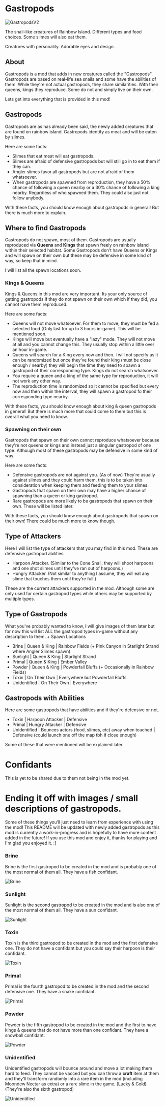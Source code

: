# Gastropods

![GastropodsV2](Files/Images/GastropodsV2.png)

The snail-like creatures of Rainbow Island. Different types and food choices. Some slimes will also eat them.

Creatures with personality. Adorable eyes and design.

## About

Gastropods is a mod that adds in new creatures called the "Gastropods". Gastropods are based on real-life sea snails and some have the abilities of them. While they're not actual gastropods, they share similarities.
With their queens, kings they reproduce. Some do not and simply live on their own.

Lets get into everything that is provided in this mod!

## Gastropods

Gastropods are as has already been said, the newly added creatures that are found on rainbow island. Gastropods identify as meat and will be eaten by slimes.

Here are some facts:
- Slimes that eat meat will eat gastropods.
- Slimes are afraid of defensive gastropods but will still go in to eat them if they can.
- Angler slimes favor all gastropods but are not afraid of them whatsoever.
- When gastropods are spawned from reproduction, they have a 50% chance of following a queen nearby or a 30% chance of following a king nearby. Regardless of who spawned them. They could also just not follow anybody.

With these facts, you should know enough about gastropods in general! But there is much more to explain.



## Where to find Gastropods

Gastropods do not spawn, most of them. Gastropods are usually reproduced via **Queens** and **Kings** that spawn freely on rainbow island within their selected habitat.
Some Gastropods don't have Queens or Kings and will spawn on their own but these may be defensive in some kind of way, so keep that in mind.

I will list all the spawn locations soon.

### Kings & Queens

Kings & Queens in this mod are very important. Its your only source of getting gastropods if they do not spawn on their own which if they did, you cannot have them reproduced.

Here are some facts:
- Queens will not move whatsoever. For them to move, they must be fed a selected food (Only last for up to 3 hours in-game). This will be mentioned soon.
- Kings will move but eventually have a "lazy" mode. They will not move at all and you cannot change this. They usually stop within a little over an hour in-game.
- Queens will search for a King every now and then. I will not specify as it can be randomized but once they've found their king (must be close enough / nearby) they will begin the time they need to spawn a gastropod of their corresponding type. Kings do not search whatsoever.
- You require a queen and a king of the same type for reproduction, it will not work any other way.
- The reproduction time is randomized so it cannot be specified but every now and then within the interval, they will spawn a gastropod fo their corresponding type nearby.

With these facts, you should know enough about king & queen gastropods in general! But there is much more that could come to them but this is overall what you need to know.

### Spawning on their own

Gastropods that spawn on their own cannot reproduce whatsoever because they're not queens or kings and instead just a singular gastropod of one type.
Although most of these gastropods may be defensive in some kind of way.

Here are some facts:
- Defensive gastropods are not against you. (As of now) They're usually against slimes and they could harm them, this is to be taken into consideration when keeping them and feeding them to your slimes.
- Gastropods that spawn on their own may have a higher chance of spawning than a queen or king gastropod.
- Rare gastropods are more likely to be gastropods that spawn on their own. These will be listed later.

With these facts, you should know enough about gastropods that spawn on their own! There could be much more to know though.

## Type of Attackers

Here I will list the type of attackers that you may find in this mod. These are defensive gastropod abilities.

- Harpoon Attacker. (Similar to the Cone Snail, they will shoot harpoons and one shot slimes until they've ran out of harpoons.)
- Hungry Attacker. (Not similar to anything I assume, they will eat any slime that touches them until they're full.)

These are the current attackers supported in the mod. Although some are only used for certain gastropod types while others may be supported by multiple types.

## Type of Gastropods

What you've probably wanted to know, I will give images of them later but for now this will list ALL the gastropod types in-game without any description to them. + Spawn Locations

- Brine | Queen & King | Rainbow Fields (+ Pink Canyon in Starlight Strand where Angler Slimes spawn)
- Sunlight | Queen & King | Starlight Strand
- Primal | Queen & King | Ember Valley
- Powder | Queen & King | Powderfall Bluffs (+ Occasionally in Rainbow Fields)
- Toxin | On Their Own | Everywhere but Powderfall Bluffs
- Unidentified | On Their Own | Everywhere

## Gastropods with Abilities

Here are some gastropods that have abilities and if they're defensive or not.

- Toxin | Harpoon Attacker | Defensive
- Primal | Hungry Attacker | Defensive
- Unidentified | Bounces actors (food, slimes, etc) away when touched | Defensive (could launch one off the map tbh if close enough)

Some of these that were mentioned will be explained later.

# Confidants

This is yet to be shared due to them not being in the mod yet.

# Ending it off with images / small descriptions of gastropods.

Some of these things you'll just need to learn from experience with using the mod! This README will be updated with newly added gastropods as this mod is currently a work-in-progress and is hopefully to have more content added in the future! If you use this mod and enjoy it, thanks for playing and I'm glad you enjoyed it. :]

### Brine

Brine is the first gastropod to be created in the mod and is probably one of the most normal of them all. They have a fish confidant.

![Brine](Files/Images//brine.gif)

### Sunlight

Sunlight is the second gastropod to be created in the mod and is also one of the most normal of them all. They have a sun confidant.

![Sunlight](Files/Images/sunlight.png)

### Toxin

Toxin is the third gastropod to be created in the mod and the first defensive one. They do not have a confidant but you could say their harpoon is their confidant.

![Toxin](Files/Images/toxin.gif)

### Primal

Primal is the fourth gastropod to be created in the mod and the second defensive one. They have a snake confidant.

![Primal](Files/Images/primal.png)

### Powder

Powder is the fifth gastropod to be created in the mod and the first to have kings & queens that do not have more than one confidant. They have a snowball confidant.

![Powder](Files/Images/powder.gif)

### Unidentified

Unidentified gastropods will bounce around and move a lot making them hard to feed. They cannot be vacced but you can throw a **craft** item at them and they'll transform randomly into a rare item in the mod (including Moondew Nectar as extra) or a rare slime in the game. (Lucky & Gold) (They're also the sixth gastropod)

![Unidentified](Files/Images/unidentified.gif)